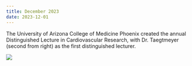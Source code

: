```yaml
---
title: December 2023
date: 2023-12-01
---
```


The University of Arizona College of Medicine Phoenix created the annual Distinguished Lecture in Cardiovascular Research, with Dr. Taegtmeyer (second from right) as the first distinguished lecturer.

<img src="/media/december_2023.jpg" />

<!--more-->
